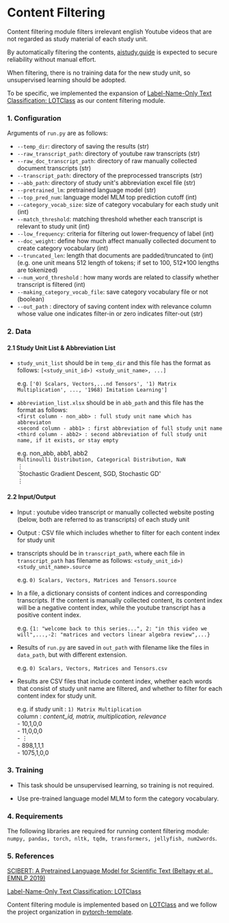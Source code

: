 # Content Filtering

Content filtering module filters irrelevant english Youtube videos that are not regarded as study material of each study unit.

By automatically filtering the contents, [aistudy.guide](aistudy.guide) is expected to secure reliability without manual effort. 

When filtering, there is no training data for the new study unit, so unsupervised learning should be adopted.

To be specific, we implemented the expansion of [Label-Name-Only Text Classification: LOTClass](https://aclanthology.org/2020.emnlp-main.724.pdf) as our content filtering module.

### 1. Configuration

Arguments of `run.py` are as follows:

- `--temp_dir`: directory of saving the results (str)
- `--raw_transcript_path`: directory of youtube raw transcripts (str)
- `--raw_doc_transcript_path`: directory of raw manually collected document transcripts (str)
- `--transcript_path`: directory of the preprocessed transcripts (str)
- `--abb_path`: directory of study unit's abbreviation excel file (str)
- `--pretrained_lm`: pretrained language model (str)
- `--top_pred_num`: language model MLM top prediction cutoff (int)
- `--category_vocab_size`: size of category vocabulary for each study unit (int)
- `--match_threshold`: matching threshold whether each transcript is relevant to study unit (int)
- `--low_frequency`: criteria for filtering out lower-frequency of label (int)
- `--doc_weight`: define how much affect manually collected document to create category vocabulary (int)
- `--truncated_len`: length that documents are padded/truncated to (int) (e.g. one unit means 512 length of tokens; if set to 100, 512*100 lengths are tokenized)
- `--num_word_threshold` : how many words are related to classify whether transcript is filtered (int)
- `--making_category_vocab_file`: save category vocabulary file or not (boolean)
- `--out_path` : directory of saving content index with relevance column whose value one indicates filter-in or zero indicates filter-out (str)

### 2. Data

#### 2.1 Study Unit List & Abbreviation List

- `study_unit_list` should be in `temp_dir` and this file has the format as follows:
`[<study_unit_id>) <study_unit_name>, ...]`

    e.g. `['0) Scalars, Vectors,...nd Tensors', '1) Matrix Multiplication', ..., '1968) Imitation Learning']`

- `abbreviation_list.xlsx` should be in `abb_path` and this file has the format as follows:  
`<first column - non_abb> : full study unit name which has abbreviaton`  
`<second column - abb1> : first abbreviation of full study unit name`  
`<third column - abb2> : second abbreviation of full study unit name, if it exists, or stay empty`  

    e.g. non_abb, abb1, abb2  
        `Multinoulli Distribution, Categorical Distribution, NaN`  
        ⋮  
        `Stochastic Gradient Descent, SGD, Stochastic GD'  
        ⋮  

#### 2.2 Input/Output

- Input : youtube video transcript or manually collected website posting (below, both are referred to as transcripts) of each study unit

- Output : CSV file which includes whether to filter for each content index for study unit

- transcripts should be in `transcript_path`, where each file in `transcript_path` has filename as follows:
`<study_unit_id>) <study_unit_name>.source`
    
    e.g. `0) Scalars, Vectors, Matrices and Tensors.source`

- In a file, a dictionary consists of content indices and corresponding transcripts. If the content is manually collected content, its content index will be a negative content index, while the youtube transcript has a positive content index.
    
    e.g. `{1: "welcome back to this series...", 2: "in this video we will",...,-2: "matrices and vectors linear algebra review",...}`

- Results of `run.py` are saved in `out_path` with filename like the files in `data_path`, but with different extension.
    
    e.g. `0) Scalars, Vectors, Matrices and Tensors.csv`

- Results are CSV files that include content index, whether each words that consist of study unit name are filtered, and whether to filter for each content index for study unit.
    
    e.g. if study unit : `1) Matrix Multiplication`  
        column : *content_id, matrix, multiplication, relevance*  
        - 10,1,0,0  
        - 11,0,0,0  
        - ⋮  
        - 898,1,1,1  
        - 1075,1,0,0  

### 3. Training

- This task should be unsupervised learning, so training is not required.

- Use pre-trained language model MLM to form the category vocabulary.

### 4. Requirements

The following libraries are required for running content filtering module: `numpy, pandas, torch, nltk, tqdm, transformers, jellyfish, num2words`.

### 5. References

[SCIBERT: A Pretrained Language Model for Scientific Text (Beltagy et al., EMNLP 2019)](https://aclanthology.org/D19-1371.pdf)

[Label-Name-Only Text Classification: LOTClass](https://aclanthology.org/2020.emnlp-main.724.pdf)

Content filtering module is implemented based on [LOTClass](https://github.com/yumeng5/LOTClass) and we follow the project organization in [pytorch-template](https://github.com/victoresque/pytorch-template).